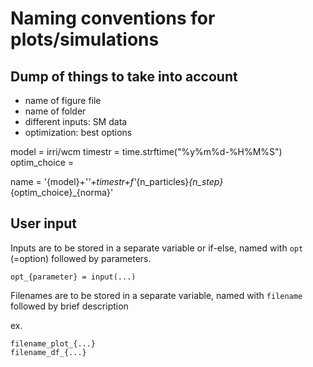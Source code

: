 # Naming conventions for plots/simulations

## Dump of things to take into account
- name of figure file
- name of folder
- different inputs: SM data
- optimization: best options

model = irri/wcm
timestr = time.strftime("%y%m%d-%H%M%S")
optim_choice = 

name = '{model}+'_'+timestr+f'_{n_particles}_{n_step}_{optim_choice}_{norma}'


## User input
Inputs are to be stored in a separate variable or if-else, named with
`opt` (=option) followed by parameters.

```opt_{parameter} = input(...)```

Filenames are to be stored in a separate variable, named with
`filename` followed by brief description

ex.
```
filename_plot_{...}
filename_df_{...}

```

